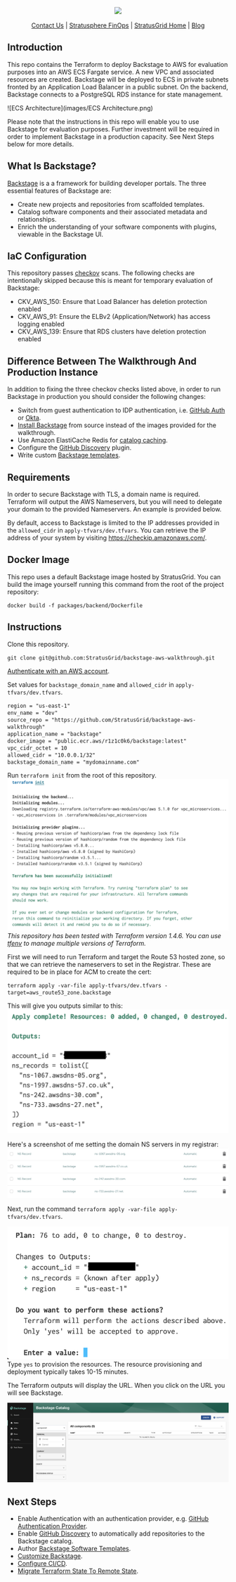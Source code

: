 <p align="center">
  <img src="https://github.com/StratusGrid/terraform-readme-template/blob/main/header/stratusgrid-logo-smaller.jpg?raw=true" />
  
  <p align="center">
    <a href="https://stratusgrid.com/book-a-consultation">Contact Us</a> |
    <a href="https://stratusgrid.com/cloud-cost-optimization-dashboard">Stratusphere FinOps</a> |
    <a href="https://stratusgrid.com">StratusGrid Home</a> |
    <a href="https://stratusgrid.com/blog">Blog</a>
  </p>
</p>

## Introduction

This repo contains the Terraform to deploy Backstage to AWS for evaluation purposes into an AWS ECS Fargate service. A new VPC and associated resources are created. Backstage will be deployed to ECS in private subnets fronted by an Application Load Balancer in a public subnet. On the backend, Backstage connects to a PostgreSQL RDS instance for state management.

![ECS Architecture](images/ECS Architecture.png)

Please note that the instructions in this repo will enable you to use Backstage for evaluation purposes. Further investment will be required in order to implement Backstage in a production capacity. See Next Steps below for more details.

## What Is Backstage?

[Backstage](https://backstage.io/docs/overview/what-is-backstage) is a a framework for building developer portals. The three essential features of Backstage are:

- Create new projects and repositories from scaffolded templates.
- Catalog software components and their associated metadata and relationships.
- Enrich the understanding of your software components with plugins, viewable in the Backstage UI.

## IaC Configuration

This repository passes [checkov](https://www.checkov.io/) scans. The following checks are intentionally skipped because this is meant for temporary evaluation of Backstage:

- CKV_AWS_150: Ensure that Load Balancer has deletion protection enabled
- CKV_AWS_91: Ensure the ELBv2 (Application/Network) has access logging enabled
- CKV_AWS_139: Ensure that RDS clusters have deletion protection enabled

## Difference Between The Walkthrough And Production Instance

In addition to fixing the three checkov checks listed above, in order to run Backstage in production you should consider the following changes:

- Switch from guest authentication to IDP authentication, i.e. [GitHub Auth](https://backstage.io/docs/auth/github/provider/) or [Okta](https://backstage.io/docs/auth/okta/provider).
- [Install Backstage](https://backstage.io/docs/getting-started/) from source instead of the images provided for the walkthrough.
- Use Amazon ElastiCache Redis for [catalog caching](https://backstage.io/docs/overview/architecture-overview/#use-redis-for-cache).
- Configure the [GitHub Discovery](https://backstage.io/docs/integrations/github/discovery/) plugin.
- Write custom [Backstage templates](https://backstage.io/docs/features/software-templates/).

## Requirements

In order to secure Backstage with TLS, a domain name is required. Terraform will output the AWS Nameservers, but you will need to delegate your domain to the provided Nameservers. An example is provided below.

By default, access to Backstage is limited to the IP addresses provided in the `allowed_cidr` in `apply-tfvars/dev.tfvars`. You can retrieve the IP address of your system by visiting https://checkip.amazonaws.com/.

## Docker Image

This repo uses a default Backstage image hosted by StratusGrid. You can build the image yourself running this command from the root of the project repository:

```
docker build -f packages/backend/Dockerfile
```

## Instructions

Clone this repository.

```
git clone git@github.com:StratusGrid/backstage-aws-walkthrough.git
```

[Authenticate with an AWS account](https://docs.aws.amazon.com/cli/latest/userguide/cli-chap-configure.html).

Set values for `backstage_domain_name` and `allowed_cidr` in `apply-tfvars/dev.tfvars`.

```hcl
region = "us-east-1"
env_name = "dev"
source_repo = "https://github.com/StratusGrid/backstage-aws-walkthrough"
application_name = "backstage"
docker_image = "public.ecr.aws/r1z1c0k6/backstage:latest"
vpc_cidr_octet = 10
allowed_cidr = "10.0.0.1/32"
backstage_domain_name = "mydomainname.com"
```

Run `terraform init` from the root of this repository.
![TF Init](images/tfinit.png)
_This repository has been tested with Terraform version 1.4.6. You can use [tfenv](https://github.com/tfutils/tfenv) to manage multiple versions of Terraform._

First we will need to run Terraform and target the Route 53 hosted zone, so that we can retrieve the nameservers to set in the Registrar. These are required to be in place for ACM to create the cert:

```
terraform apply -var-file apply-tfvars/dev.tfvars -target=aws_route53_zone.backstage
```

This will give you outputs similar to this:
![Targeted Apply](images/target.png)

Here's a screenshot of me setting the domain NS servers in my registrar:
![Registrar](images/registrar.png)

Next, run the command `terraform apply -var-file apply-tfvars/dev.tfvars`.

![Terraform Apply](images/apply.png)
Type `yes` to provision the resources. The resource provisioning and deployment typically takes 10-15 minutes.

The Terraform outputs will display the URL. When you click on the URL you will see Backstage.

![Backstage](images/backstage.png)

## Next Steps

- Enable Authentication with an authentication provider, e.g. [GitHub Authentication Provider](https://backstage.io/docs/auth/github/provider/).
- Enable [GitHub Discovery](https://backstage.io/docs/integrations/github/discovery/) to automatically add repositories to the Backstage catalog.
- Author [Backstage Software Templates](https://backstage.io/docs/features/software-templates/).
- [Customize Backstage](https://backstage.io/docs/getting-started/app-custom-theme/).
- [Configure CI/CD](https://docs.aws.amazon.com/codepipeline/latest/userguide/tutorials-ecs-ecr-codedeploy.html).
- [Migrate Terraform State To Remote State](https://developer.hashicorp.com/terraform/language/settings/backends/s3).
